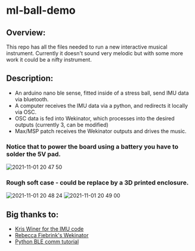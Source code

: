 # ml-ball-demo

## Overview:
This repo has all the files needed to run a new interactive musical instrument.
Currently it doesn't sound very melodic but with some more work it could be a nifty instrument.

## Description:
- An arduino nano ble sense, fitted inside of a stress ball, send IMU data via bluetooth.
- A computer receives the IMU data via a python, and redirects it locally via OSC.
- OSC data is fed into Wekinator, which processes into the desired outputs (currently 3, can be modified)
- Max/MSP patch receives the Wekinator outputs and drives the music.

### Notice that to power the board using a battery you have to solder the 5V pad.
![2021-11-01 20 47 50](https://user-images.githubusercontent.com/32803636/147714506-2f3845c6-6b26-403c-84f5-d962fd3147a9.jpg)


### Rough soft case - could be replace by a 3D printed enclosure. 
![2021-11-01 20 48 24](https://user-images.githubusercontent.com/32803636/147714508-1c62f53d-811e-4da6-9d55-e3a701fb1880.jpg)
![2021-11-01 20 49 00](https://user-images.githubusercontent.com/32803636/147714510-702e52e9-a368-4b3c-bd77-e173e8e5a786.jpg)



## Big thanks to:
- [Kris Winer for the IMU code](https://github.com/kriswiner/LSM9DS1)
- [Rebecca Fiebrink's Wekinator](http://www.wekinator.org/)
- [Python BLE comm tutorial](https://ladvien.com/python-serial-terminal-with-arduino-and-bleak/)



